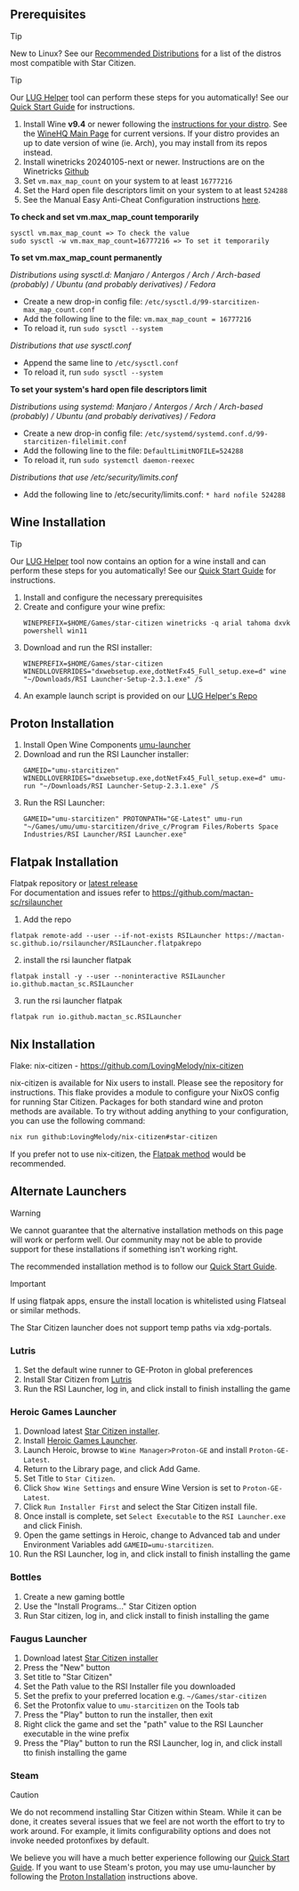 ## Prerequisites
> [!tip]
> New to Linux? See our [Recommended Distributions](Tips-and-Tricks#recommended-distros) for a list of the distros most compatible with Star Citizen.

> [!tip]
> Our [LUG Helper](https://github.com/starcitizen-lug/lug-helper) tool can perform these steps for you automatically! See our [Quick Start Guide](Quick-Start-Guide) for instructions.

1. Install Wine **v9.4** or newer following the [instructions for your distro](https://gitlab.winehq.org/wine/wine/-/wikis/Download). See the [WineHQ Main Page](https://www.winehq.org/) for current versions. If your distro provides an up to date version of wine (ie. Arch), you may install from its repos instead.
2. Install winetricks 20240105-next or newer. Instructions are on the Winetricks [Github](https://github.com/Winetricks/winetricks/#installing)
4. Set `vm.max_map_count` on your system to at least `16777216`
5. Set the Hard open file descriptors limit on your system to at least `524288`
6. See the Manual Easy Anti-Cheat Configuration instructions [here](Tips-and-Tricks#easy-anti-cheat).

**To check and set vm.max_map_count temporarily**
```
sysctl vm.max_map_count => To check the value
sudo sysctl -w vm.max_map_count=16777216 => To set it temporarily
```

**To set vm.max_map_count permanently**

_Distributions using sysctl.d: Manjaro / Antergos / Arch / Arch-based (probably) / Ubuntu (and probably derivatives) / Fedora_

* Create a new drop-in config file: `/etc/sysctl.d/99-starcitizen-max_map_count.conf`
* Add the following line to the file: `vm.max_map_count = 16777216`
* To reload it, run `sudo sysctl --system`


_Distributions that use sysctl.conf_

* Append the same line to `/etc/sysctl.conf`
* To reload it, run `sudo sysctl --system`

**To set your system's hard open file descriptors limit**

_Distributions using systemd: Manjaro / Antergos / Arch / Arch-based (probably) / Ubuntu (and probably derivatives) / Fedora_

* Create a new drop-in config file: `/etc/systemd/systemd.conf.d/99-starcitizen-filelimit.conf`
* Add the following line to the file: `DefaultLimitNOFILE=524288`
* To reload it, run `sudo systemctl daemon-reexec`

_Distributions that use /etc/security/limits.conf_

* Add the following line to /etc/security/limits.conf: `* hard nofile 524288`


## Wine Installation
> [!tip]
> Our [LUG Helper](https://github.com/starcitizen-lug/lug-helper) tool now contains an option for a wine install and can perform these steps for you automatically! See our [Quick Start Guide](Quick-Start-Guide) for instructions.

1. Install and configure the necessary prerequisites
2. Create and configure your wine prefix:
   ```
   WINEPREFIX=$HOME/Games/star-citizen winetricks -q arial tahoma dxvk powershell win11
   ```
3. Download and run the RSI installer:
   ```
   WINEPREFIX=$HOME/Games/star-citizen WINEDLLOVERRIDES="dxwebsetup.exe,dotNetFx45_Full_setup.exe=d" wine "~/Downloads/RSI Launcher-Setup-2.3.1.exe" /S
   ```
4. An example launch script is provided on our [LUG Helper's Repo](https://github.com/starcitizen-lug/lug-helper/blob/main/lib/sc-launch.sh)


## Proton Installation

1. Install Open Wine Components [umu-launcher](https://github.com/Open-Wine-Components/umu-launcher/releases/latest)
2. Download and run the RSI Launcher installer:
   ```
   GAMEID="umu-starcitizen" WINEDLLOVERRIDES="dxwebsetup.exe,dotNetFx45_Full_setup.exe=d" umu-run "~/Downloads/RSI Launcher-Setup-2.3.1.exe" /S
   ```
4. Run the RSI Launcher:
   ```
   GAMEID="umu-starcitizen" PROTONPATH="GE-Latest" umu-run "~/Games/umu/umu-starcitizen/drive_c/Program Files/Roberts Space Industries/RSI Launcher/RSI Launcher.exe"
   ```

## Flatpak Installation
Flatpak repository or [latest release](https://github.com/mactan-sc/rsilauncher/releases/latest)  
For documentation and issues refer to https://github.com/mactan-sc/rsilauncher  
1.  Add the repo
```
flatpak remote-add --user --if-not-exists RSILauncher https://mactan-sc.github.io/rsilauncher/RSILauncher.flatpakrepo
```
2.  install the rsi launcher flatpak
```  
flatpak install -y --user --noninteractive RSILauncher io.github.mactan_sc.RSILauncher
```
3.  run the rsi launcher flatpak
```
flatpak run io.github.mactan_sc.RSILauncher
```

## Nix Installation
Flake: nix-citizen - https://github.com/LovingMelody/nix-citizen

nix-citizen is available for Nix users to install. Please see the repository for instructions. This flake provides a module to configure your NixOS config for running Star Citizen. Packages for both standard wine and proton methods are available. To try without adding anything to your configuration, you can use the following command:

```bash
nix run github:LovingMelody/nix-citizen#star-citizen
```

If you prefer not to use nix-citizen, the [Flatpak method](#flatpak-installation) would be recommended.

## Alternate Launchers

> [!warning]
> We cannot guarantee that the alternative installation methods on this page will work or perform well. Our community may not be able to provide support for these installations if something isn't working right.
>
> The recommended installation method is to follow our [Quick Start Guide](Quick-Start-Guide).

> [!important]
> If using flatpak apps, ensure the install location is whitelisted using Flatseal or similar methods.
>
> The Star Citizen launcher does not support temp paths via xdg-portals.

### Lutris
1. Set the default wine runner to GE-Proton in global preferences
2. Install Star Citizen from [Lutris](https://lutris.net/games/star-citizen/)
3. Run the RSI Launcher, log in, and click install to finish installing the game

### Heroic Games Launcher
1. Download latest [Star Citizen installer](https://robertsspaceindustries.com/download).
2. Install [Heroic Games Launcher](https://heroicgameslauncher.com/downloads).
3. Launch Heroic, browse to `Wine Manager>Proton-GE` and install `Proton-GE-Latest`.
4. Return to the Library page, and click Add Game.
5. Set Title to `Star Citizen`.
6. Click `Show Wine Settings` and ensure Wine Version is set to `Proton-GE-Latest`.
7. Click `Run Installer First` and select the Star Citizen install file.
8. Once install is complete, set `Select Executable` to the `RSI Launcher.exe` and click Finish.
9. Open the game settings in Heroic, change to Advanced tab and under Environment Variables add `GAMEID=umu-starcitizen`.
10. Run the RSI Launcher, log in, and click install to finish installing the game

### Bottles
1. Create a new gaming bottle
2. Use the "Install Programs..." Star Citizen option
3. Run Star citizen, log in, and click install to finish installing the game

### Faugus Launcher
1. Download latest [Star Citizen installer](https://robertsspaceindustries.com/download)
2. Press the "New" button
3. Set title to "Star Citizen"
4. Set the Path value to the RSI Installer file you downloaded
5. Set the prefix to your preferred location e.g. `~/Games/star-citizen`
6. Set the Protonfix value to `umu-starcitizen` on the Tools tab
7. Press the "Play" button to run the installer, then exit
8. Right click the game and set the "path" value to the RSI Launcher executable in the wine prefix
9. Press the "Play" button to run the RSI Launcher, log in, and click install tto finish installing the game

### Steam
> [!caution]
> We do not recommend installing Star Citizen within Steam. While it can be done, it creates several issues that we feel are not worth the effort to try to work around. For example, it limits configurability options and does not invoke needed protonfixes by default.
> 
> We believe you will have a much better experience following our [Quick Start Guide](Quick-Start-Guide). If you want to use Steam's proton, you may use umu-launcher by following the [Proton Installation](#proton-installation) instructions above.

